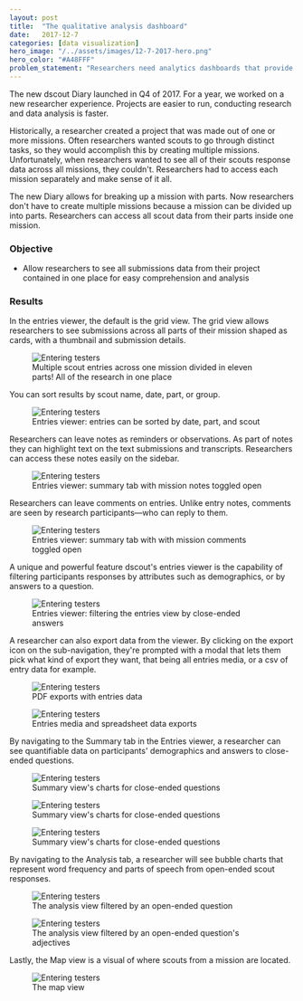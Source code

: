 ```yaml
---
layout: post
title:  "The qualitative analysis dashboard"
date:   2017-12-7
categories: [data visualization]
hero_image: "/../assets/images/12-7-2017-hero.png"
hero_color: "#A48FFF"
problem_statement: "Researchers need analytics dashboards that provide charts representing research study answers."
---
```

The new dscout Diary launched in Q4 of 2017. For a year, we worked on a new researcher experience. Projects are easier to run, conducting research and data analysis is faster.

Historically, a researcher created a project that was made out of one or more missions. Often researchers wanted scouts to go through distinct tasks, so they would accomplish this by creating multiple missions. Unfortunately, when researchers wanted to see all of their scouts response data across all missions, they couldn't. Researchers had to access each mission separately and make sense of it all.

The new Diary allows for breaking up a mission with parts. Now researchers don't have to create multiple missions because a mission can be divided up into parts. Researchers can access all scout data from their parts inside one mission.

### Objective
* Allow researchers to see all submissions data from their project contained in one place for easy comprehension and analysis

### Results

In the entries viewer, the default is the grid view. The grid view allows researchers to see submissions across all parts of their mission shaped as cards, with a thumbnail and submission details.

<figure>
	<img src="{{ site.baseurl }}/assets/images/entries-1.png" title="Entering testers" />
	<figcaption class="media-caption center">Multiple scout entries across one mission divided in eleven parts! All of the research in one place</figcaption>
</figure>

You can sort results by scout name, date, part, or group.

<figure>
	<img src="{{ site.baseurl }}/assets/images/entries-2.png" title="Entering testers" />
	<figcaption class="media-caption center">Entries viewer: entries can be sorted by date, part, and scout</figcaption>
</figure>

Researchers can leave notes as reminders or observations. As part of notes they can highlight text on the text submissions and transcripts. Researchers can access these notes easily on the sidebar.

<figure>
	<img src="{{ site.baseurl }}/assets/images/entries-3.png" title="Entering testers" />
	<figcaption class="media-caption center">Entries viewer: summary tab with mission notes toggled open</figcaption>
</figure>

Researchers can leave comments on entries. Unlike entry notes, comments are seen by research participants—who can reply to them.

<figure>
	<img src="{{ site.baseurl }}/assets/images/entries-4.png" title="Entering testers" />
	<figcaption class="media-caption center">Entries viewer: summary tab with with mission comments toggled open</figcaption>
</figure>

A unique and powerful feature dscout's entries viewer is the capability of filtering participants responses by attributes such as demographics, or by answers to a question.

<figure>
	<img src="{{ site.baseurl }}/assets/images/entries-5.png" title="Entering testers" />
	<figcaption class="media-caption center">Entries viewer: filtering the entries view by close-ended answers</figcaption>
</figure>

A researcher can also export data from the viewer. By clicking on the export icon on the sub-navigation, they're prompted with a modal that lets them pick what kind of export they want, that being all entries media, or a csv of entry data for example.

<figure>
	<img src="{{ site.baseurl }}/assets/images/entries-12.png" title="Entering testers" />
	<figcaption class="media-caption center">PDF exports with entries data</figcaption>
</figure>

<figure>
	<img src="{{ site.baseurl }}/assets/images/entries-13.png" title="Entering testers" />
	<figcaption class="media-caption center">Entries media and spreadsheet data exports</figcaption>
</figure>

By navigating to the Summary tab in the Entries viewer, a researcher can see quantifiable data on participants' demographics and answers to close-ended questions.

<figure>
	<img src="{{ site.baseurl }}/assets/images/entries-6.png" title="Entering testers" />
	<figcaption class="media-caption center">Summary view's charts for close-ended questions</figcaption>
</figure>

<figure>
	<img src="{{ site.baseurl }}/assets/images/entries-7.png" title="Entering testers" />
	<figcaption class="media-caption center">Summary view's charts for close-ended questions</figcaption>
</figure>

<figure>
	<img src="{{ site.baseurl }}/assets/images/entries-8.png" title="Entering testers" />
	<figcaption class="media-caption center">Summary view's charts for close-ended questions</figcaption>
</figure>

By navigating to the Analysis tab, a researcher will see bubble charts that represent word frequency and parts of speech from open-ended scout responses.

<figure>
	<img src="{{ site.baseurl }}/assets/images/entries-9.png" title="Entering testers" />
	<figcaption class="media-caption center">The analysis view filtered by an open-ended question</figcaption>
</figure>

<figure>
	<img src="{{ site.baseurl }}/assets/images/entries-10.png" title="Entering testers" />
	<figcaption class="media-caption center">The analysis view filtered by an open-ended question's adjectives</figcaption>
</figure>

Lastly, the Map view is a visual of where scouts from a mission are located.

<figure>
	<img src="{{ site.baseurl }}/assets/images/entries-11.png" title="Entering testers" />
	<figcaption class="media-caption center">The map view</figcaption>
</figure>

